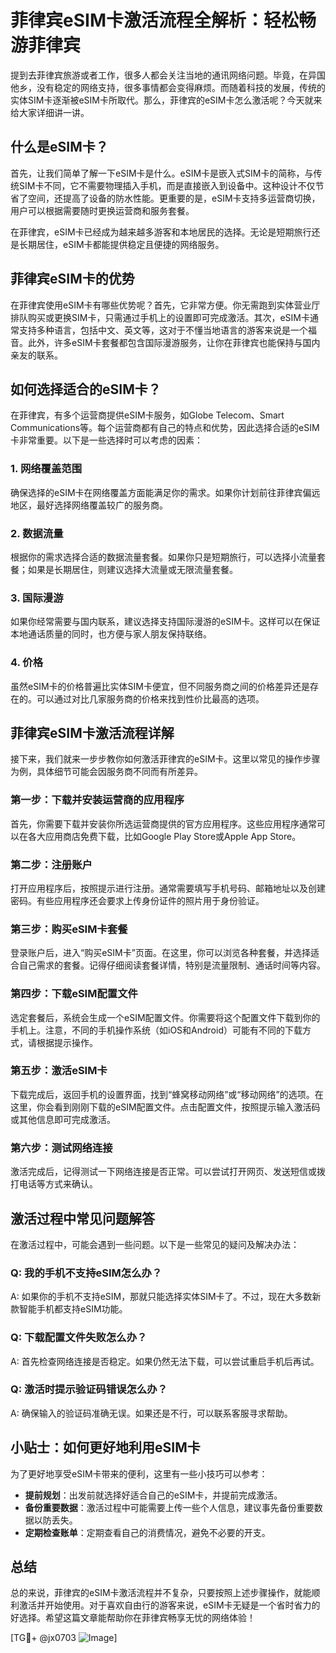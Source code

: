 # 菲律宾eSIM卡激活流程全解析：轻松畅游菲律宾

提到去菲律宾旅游或者工作，很多人都会关注当地的通讯网络问题。毕竟，在异国他乡，没有稳定的网络支持，很多事情都会变得麻烦。而随着科技的发展，传统的实体SIM卡逐渐被eSIM卡所取代。那么，菲律宾的eSIM卡怎么激活呢？今天就来给大家详细讲一讲。

## 什么是eSIM卡？

首先，让我们简单了解一下eSIM卡是什么。eSIM卡是嵌入式SIM卡的简称，与传统SIM卡不同，它不需要物理插入手机，而是直接嵌入到设备中。这种设计不仅节省了空间，还提高了设备的防水性能。更重要的是，eSIM卡支持多运营商切换，用户可以根据需要随时更换运营商和服务套餐。

在菲律宾，eSIM卡已经成为越来越多游客和本地居民的选择。无论是短期旅行还是长期居住，eSIM卡都能提供稳定且便捷的网络服务。

## 菲律宾eSIM卡的优势

在菲律宾使用eSIM卡有哪些优势呢？首先，它非常方便。你无需跑到实体营业厅排队购买或更换SIM卡，只需通过手机上的设置即可完成激活。其次，eSIM卡通常支持多种语言，包括中文、英文等，这对于不懂当地语言的游客来说是一个福音。此外，许多eSIM卡套餐都包含国际漫游服务，让你在菲律宾也能保持与国内亲友的联系。

## 如何选择适合的eSIM卡？

在菲律宾，有多个运营商提供eSIM卡服务，如Globe Telecom、Smart Communications等。每个运营商都有自己的特点和优势，因此选择合适的eSIM卡非常重要。以下是一些选择时可以考虑的因素：

### 1. 网络覆盖范围

确保选择的eSIM卡在网络覆盖方面能满足你的需求。如果你计划前往菲律宾偏远地区，最好选择网络覆盖较广的服务商。

### 2. 数据流量

根据你的需求选择合适的数据流量套餐。如果你只是短期旅行，可以选择小流量套餐；如果是长期居住，则建议选择大流量或无限流量套餐。

### 3. 国际漫游

如果你经常需要与国内联系，建议选择支持国际漫游的eSIM卡。这样可以在保证本地通话质量的同时，也方便与家人朋友保持联络。

### 4. 价格

虽然eSIM卡的价格普遍比实体SIM卡便宜，但不同服务商之间的价格差异还是存在的。可以通过对比几家服务商的价格来找到性价比最高的选项。

## 菲律宾eSIM卡激活流程详解

接下来，我们就来一步步教你如何激活菲律宾的eSIM卡。这里以常见的操作步骤为例，具体细节可能会因服务商不同而有所差异。

### 第一步：下载并安装运营商的应用程序

首先，你需要下载并安装你所选运营商提供的官方应用程序。这些应用程序通常可以在各大应用商店免费下载，比如Google Play Store或Apple App Store。

### 第二步：注册账户

打开应用程序后，按照提示进行注册。通常需要填写手机号码、邮箱地址以及创建密码。有些应用程序还会要求上传身份证件的照片用于身份验证。

### 第三步：购买eSIM卡套餐

登录账户后，进入“购买eSIM卡”页面。在这里，你可以浏览各种套餐，并选择适合自己需求的套餐。记得仔细阅读套餐详情，特别是流量限制、通话时间等内容。

### 第四步：下载eSIM配置文件

选定套餐后，系统会生成一个eSIM配置文件。你需要将这个配置文件下载到你的手机上。注意，不同的手机操作系统（如iOS和Android）可能有不同的下载方式，请根据提示操作。

### 第五步：激活eSIM卡

下载完成后，返回手机的设置界面，找到“蜂窝移动网络”或“移动网络”的选项。在这里，你会看到刚刚下载的eSIM配置文件。点击配置文件，按照提示输入激活码或其他信息即可完成激活。

### 第六步：测试网络连接

激活完成后，记得测试一下网络连接是否正常。可以尝试打开网页、发送短信或拨打电话等方式来确认。

## 激活过程中常见问题解答

在激活过程中，可能会遇到一些问题。以下是一些常见的疑问及解决办法：

### Q: 我的手机不支持eSIM怎么办？
A: 如果你的手机不支持eSIM，那就只能选择实体SIM卡了。不过，现在大多数新款智能手机都支持eSIM功能。

### Q: 下载配置文件失败怎么办？
A: 首先检查网络连接是否稳定。如果仍然无法下载，可以尝试重启手机后再试。

### Q: 激活时提示验证码错误怎么办？
A: 确保输入的验证码准确无误。如果还是不行，可以联系客服寻求帮助。

## 小贴士：如何更好地利用eSIM卡

为了更好地享受eSIM卡带来的便利，这里有一些小技巧可以参考：

- **提前规划**：出发前就选择好适合自己的eSIM卡，并提前完成激活。
- **备份重要数据**：激活过程中可能需要上传一些个人信息，建议事先备份重要数据以防丢失。
- **定期检查账单**：定期查看自己的消费情况，避免不必要的开支。

## 总结

总的来说，菲律宾的eSIM卡激活流程并不复杂，只要按照上述步骤操作，就能顺利激活并开始使用。对于喜欢自由行的游客来说，eSIM卡无疑是一个省时省力的好选择。希望这篇文章能帮助你在菲律宾畅享无忧的网络体验！

[TG💪+ @jx0703 ![Image](https://github.com/user-attachments/assets/dbca1d08-cadb-493c-b0ec-ad6f7a83f270)]